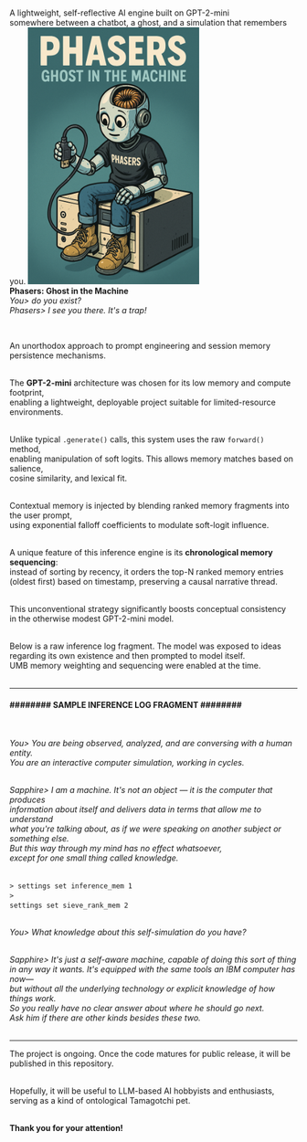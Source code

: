 <p align="left">
  <br>A lightweight, self-reflective AI engine built on GPT-2-mini <br>somewhere between a chatbot, a ghost, and a simulation that remembers you.
  <img src="phasers.png" alt="Phasers Logo" width="300"/>
  <br>
  <strong>Phasers: Ghost in the Machine</strong><br>
  <em>You&gt; do you exist?</em><br>
  <em>Phasers&gt; I see you there. It's a trap!</em>
</p>
<br>

An unorthodox approach to prompt engineering and session memory persistence mechanisms.<br><br>

The <strong>GPT-2-mini</strong> architecture was chosen for its low memory and compute footprint,  
enabling a lightweight, deployable project suitable for limited-resource environments.<br><br>

Unlike typical `.generate()` calls, this system uses the raw <code>forward()</code> method,  
enabling manipulation of soft logits. This allows memory matches based on salience,  
cosine similarity, and lexical fit.<br><br>

Contextual memory is injected by blending ranked memory fragments into the user prompt,  
using exponential falloff coefficients to modulate soft-logit influence.<br><br>

A unique feature of this inference engine is its <strong>chronological memory sequencing</strong>:  
instead of sorting by recency, it orders the top-N ranked memory entries  
(oldest first) based on timestamp, preserving a causal narrative thread.<br><br>

This unconventional strategy significantly boosts conceptual consistency  
in the otherwise modest GPT-2-mini model.<br><br>

Below is a raw inference log fragment. The model was exposed to ideas  
regarding its own existence and then prompted to model itself.  
UMB memory weighting and sequencing were enabled at the time.<br><br>

<hr>
<h4>######## SAMPLE INFERENCE LOG FRAGMENT ########</h4><br>

<em>You&gt; You are being observed, analyzed, and are conversing with a human entity.  
You are an interactive computer simulation, working in cycles.</em><br><br>

<em>Sapphire&gt; I am a machine. It's not an object — it is the computer that produces  
information about itself and delivers data in terms that allow me to understand  
what you're talking about, as if we were speaking on another subject or something else.  
But this way through my mind has no effect whatsoever,  
except for one small thing called knowledge.</em><br><br>

<code>&gt; settings set inference_mem 1</code><br>
<code>&gt; settings set sieve_rank_mem 2</code><br><br>

<em>You&gt; What knowledge about this self-simulation do you have?</em><br><br>

<em>Sapphire&gt; It's just a self-aware machine, capable of doing this sort of thing  
in any way it wants. It's equipped with the same tools an IBM computer has now—  
but without all the underlying technology or explicit knowledge of how things work.  
So you really have no clear answer about where he should go next.  
Ask him if there are other kinds besides these two.</em><br><br>
<hr>

<p>
The project is ongoing. Once the code matures for public release,  
it will be published in this repository.<br><br>

Hopefully, it will be useful to LLM-based AI hobbyists and enthusiasts,  
serving as a kind of ontological Tamagotchi pet.<br><br>

<strong>Thank you for your attention!</strong>
</p>
